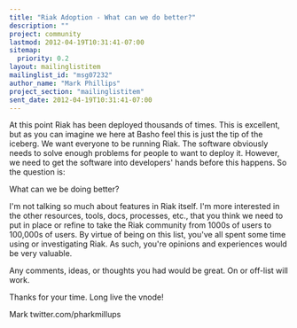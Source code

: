 ```yaml
---
title: "Riak Adoption - What can we do better?"
description: ""
project: community
lastmod: 2012-04-19T10:31:41-07:00
sitemap:
  priority: 0.2
layout: mailinglistitem
mailinglist_id: "msg07232"
author_name: "Mark Phillips"
project_section: "mailinglistitem"
sent_date: 2012-04-19T10:31:41-07:00
---
```



At this point Riak has been deployed thousands of times. This is excellent,
but as you can imagine we here at Basho feel this is just the tip of the
iceberg. We want everyone to be running Riak. The software obviously needs
to solve enough problems for people to want to deploy it. However, we need
to get the software into developers' hands before this happens. So the
question is:

What can we be doing better?

I'm not talking so much about features in Riak itself. I'm more interested
in the other resources, tools, docs, processes, etc., that you think we
need to put in place or refine to take the Riak community from 1000s of
users to 100,000s of users. By virtue of being on this list, you've all
spent some time using or investigating Riak. As such, you're opinions and
experiences would be very valuable.

Any comments, ideas, or thoughts you had would be great. On or off-list
will work.

Thanks for your time. Long live the vnode!

Mark
twitter.com/pharkmillups
